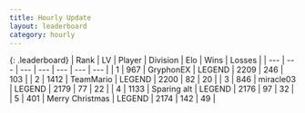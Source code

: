 ```yaml
---
title: Hourly Update
layout: leaderboard
category: hourly
---
```


{: .leaderboard}
| Rank | LV | Player | Division | Elo | Wins | Losses |
| --- | --- | --- | --- | --- | --- | --- |
| <span data-change="0">1</span> | 967 | <span title="ID: 315148">GryphonEX</span> | LEGEND | <span data-change="-12">2209</span> | <span data-change="6">246</span> | <span data-change="3">103</span> |
| <span data-change="0">2</span> | 1412 | <span title="ID: 164871">TeamMario</span> | LEGEND | <span data-change="0">2200</span> | <span data-change="0">82</span> | <span data-change="0">20</span> |
| <span data-change="0">3</span> | 846 | <span title="ID: 416373">miracle03</span> | LEGEND | <span data-change="0">2179</span> | <span data-change="0">77</span> | <span data-change="0">22</span> |
| <span data-change="0">4</span> | 1133 | <span title="ID: 203132">Sparing alt</span> | LEGEND | <span data-change="-3">2176</span> | <span data-change="1">97</span> | <span data-change="1">32</span> |
| <span data-change="0">5</span> | 401 | <span title="ID: 382502">Merry Christmas</span> | LEGEND | <span data-change="-5">2174</span> | <span data-change="1">142</span> | <span data-change="1">49</span> |